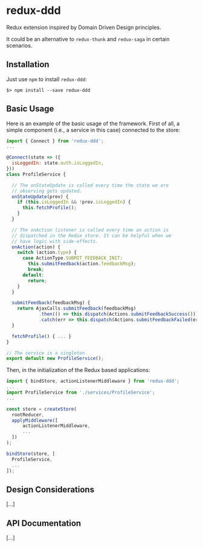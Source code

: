 redux-ddd
=========

Redux extension inspired by Domain Driven Design principles.

It could be an alternative to `redux-thunk` and `redux-saga` in certain scenarios.

## Installation

Just use `npm` to install `redux-ddd`:

```shell
$> npm install --save redux-ddd
```

## Basic Usage

Here is an example of the basic usage of the framework.
First of all, a simple component (i.e., a service in this case) connected to the store:

```javascript
import { Connect } from 'redux-ddd';
...

@Connect(state => ({
  isLoggedIn: state.auth.isLoggedIn,
}))
class ProfileService {

  // The onStateUpdate is called every time the state we are
  // observing gets updated.
  onStateUpdate(prev) {
    if (this.isLoggedIn && !prev.isLoggedIn) {
      this.fetchProfile();
    }
  }

  // The onAction listener is called every time an action is
  // dispatched in the Redux store. It can be helpful when we
  // have logic with side-effects.
  onAction(action) {
    switch (action.type) {
      case ActionType.SUBMIT_FEEDBACK_INIT:
        this.submitFeedback(action.feedbackMsg);
        break;
      default:
        return;
    }
  }

  submitFeedback(feedbackMsg) {
    return AjaxCalls.submitFeedback(feedbackMsg)
            .then(() => this.dispatch(Actions.submitFeedbackSuccess()))
            .catch(err => this.dispatch(Actions.submitFeedbackFailed(err)));
  }

  fetchProfile() { ... }
}

// The service is a singleton
export default new ProfileService();
```

Then, in the initialization of the Redux based applications:

```javascript
import { bindStore, actionListenerMiddleware } from 'redux-ddd';
...
import ProfileService from './services/ProfileService';
...

const store = createStore(
  rootReducer,
  applyMiddleware([
      actionListenerMiddleware,
      ...
  ])
);

bindStore(store, [
  ProfileService,
  ...
]);
```

## Design Considerations

[...]

## API Documentation

[...]

